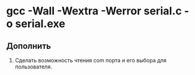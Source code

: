 ﻿# gcc -Wall -Wextra -Werror serial.c -o serial.exe

## Дополнить
1. Сделать возможность чтения com порта и его выбора для пользователя.
